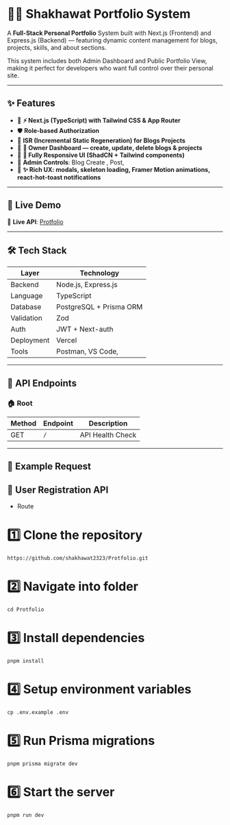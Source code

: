 # 🧑‍💻 Shakhawat Portfolio System

A **Full-Stack Personal Portfolio** System built with Next.js (Frontend) and Express.js (Backend) — featuring dynamic content management for blogs, projects, skills, and about sections.

This system includes both Admin Dashboard and Public Portfolio View, making it perfect for developers who want full control over their personal site.

---

## ✨ Features

- 🔑 **⚡ Next.js (TypeScript) with Tailwind CSS & App Router**
- 🛡 **Role-based Authorization**
- 👛 **ISR (Incremental Static Regeneration) for Blogs Projects**
- 💸 **🔐 Owner Dashboard — create, update, delete blogs & projects**
- 📜 **📱 Fully Responsive UI (ShadCN + Tailwind components)**
- 👑 **Admin Controls**: Blog Create , Post,
- 📧 **✨ Rich UX: modals, skeleton loading, Framer Motion animations, react-hot-toast notifications**

---

## 🚀 Live Demo

🔗 **Live API**: [Protfolio](https://protfolio-mona.vercel.app)

---

## 🛠 Tech Stack

| Layer      | Technology              |
| ---------- | ----------------------- |
| Backend    | Node.js, Express.js     |
| Language   | TypeScript              |
| Database   | PostgreSQL + Prisma ORM |
| Validation | Zod                     |
| Auth       | JWT + Next-auth         |
| Deployment | Vercel                  |
| Tools      | Postman, VS Code,       |

---

## 📌 API Endpoints

### 🏠 Root

| Method | Endpoint | Description      |
| ------ | -------- | ---------------- |
| GET    | `/`      | API Health Check |

---

## 📝 Example Request

## 📌 User Registration API

- Route

# 1️⃣ Clone the repository

```http
https://github.com/shakhawat2323/Protfolio.git
```

# 2️⃣ Navigate into folder

```http
cd Protfolio
```

# 3️⃣ Install dependencies

```http
pnpm install
```

# 4️⃣ Setup environment variables

```http
cp .env.example .env
```

# 5️⃣ Run Prisma migrations

```http
pnpm prisma migrate dev
```

# 6️⃣ Start the server

```http
pnpm run dev
```
